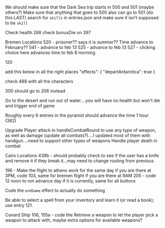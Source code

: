 We should make sure that the Dark Sea trip starts in 500 and 501 (maybe others?)
Make sure that anything that goes to 500 also can go to 501 (do this LAST)
search for `skills` in entries.json and make sure it isn't supposed to be `skill`

Check health 268
check bonusDie on 397

Bremen Locations
520 - prisoner?? says it is summer?? Time advance to February??
541 - advance to feb 13
525 - advance to feb 13
527 - clicking choice here advances time to feb 8 morning

120

add this below
in all the right places
"effects": {
"departAntarctica": true
}

check 488 with all the characters

300 should go to 206 instead

Go to the desert and run out of water....you will have no health but won't die and trigger end of game

Roughly every 6 entries in the pyramid should advance the time 1 hour (382)

Upgrade Player attack in handleCombatRound to use any type of weapon, as well as damage (update all combats?)....I updated most of them with handgun....need to support other types of weapons
Handle player death in combat

Cairo Locations
439b - should probably check to see if the user has a knife and remove it if they break it...may need to change routing from previous

196 - Make the flight to athens work for the same day if you are there at 3PM, code 103, same for bremen flight if you are there at 9AM
205 - code 12 noon to not advance day if it is currently, same for all buttons

Code the `endGame` effect to actually do something

Be able to select a spell from your inventory and learn it (or read a book); use entry 121.

Cunard Ship
106, 155a - code the Retrieve a weapon to let the player pick a weapon to attack with, maybe extra options for available weapons?
